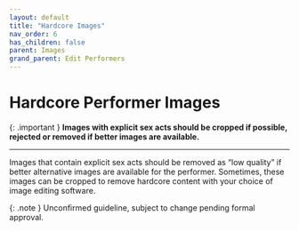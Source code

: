 ```yaml
---
layout: default
title: "Hardcore Images"
nav_order: 6
has_children: false
parent: Images
grand_parent: Edit Performers
---
```


# Hardcore Performer Images

{: .important }
**Images with explicit sex acts should be cropped if possible, rejected or removed if better images are available.**

---

Images that contain explicit sex acts should be removed as “low quality” if better alternative images are available for the performer. Sometimes, these images can be cropped to remove hardcore content with your choice of image editing software.

{: .note }
Unconfirmed guideline, subject to change pending formal approval.

